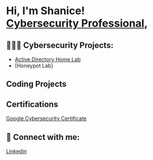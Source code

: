<h1>Hi, I'm Shanice! <br/><a href="https://linkedin.com/in/shanice-o-615462121">Cybersecurity Professional</a>, 

<h2>👩🏾‍💻  Cybersecurity Projects:</h2>

  - [Active Directory Home Lab](https://github.com/sorgille/Active-Directory-Lab)
  - [Honeypot Lab]

<h2>Coding Projects<h2>
<h2>Certifications</h2>

  [Google Cybersecurity Certificate](https://www.credly.com/badges/ebcd183f-1695-48a0-a88b-0508e81ebee6)



<h2> 🤳 Connect with me:</h2>


[Linkedin](https://linkedin.com/in/shanice-o-615462121)

